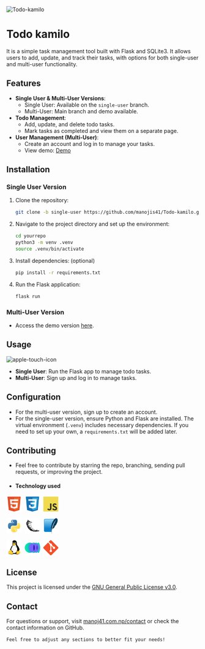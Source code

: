 ![Todo-kamilo](https://github.com/manojis41/Todo-kamilo/assets/126950007/11332947-0733-4955-920c-155549ef2980)
# Todo kamilo

It is a simple task management tool built with Flask and SQLite3. It allows users to add, update, and track their tasks, with options for both single-user and multi-user functionality.

## Features

- **Single User & Multi-User Versions**:
  - Single User: Available on the `single-user` branch.
  - Multi-User: Main branch and demo available.
- **Todo Management**:
  - Add, update, and delete todo tasks.
  - Mark tasks as completed and view them on a separate page.
- **User Management (Multi-User)**:
  - Create an account and log in to manage your tasks.
  - View demo: [Demo](https://manojis41.pythonanywhere.com)

## Installation

### Single User Version

1. Clone the repository:
   ```bash
   git clone -b single-user https://github.com/manojis41/Todo-kamilo.git
   ```
2. Navigate to the project directory and set up the environment:
   ```bash
   cd yourrepo
   python3 -m venv .venv
   source .venv/bin/activate
   ```
3. Install dependencies: (optional)
   ```bash
   pip install -r requirements.txt
   ```
4. Run the Flask application:
   ```bash
   flask run
   ```

### Multi-User Version

- Access the demo version [here](https://manojis41.pythonanywhere.com).

## Usage


![apple-touch-icon](https://github.com/manojis41/Todo-kamilo/assets/126950007/7f091e38-3e3d-4aef-8241-ca2711809a08)
- **Single User**: Run the Flask app to manage todo tasks.
- **Multi-User**: Sign up and log in to manage tasks.

## Configuration

- For the multi-user version, sign up to create an account.
- For the single-user version, ensure Python and Flask are installed. The virtual environment (`.venv`) includes necessary dependencies. If you need to set up your own, a `requirements.txt` will be added later.

## Contributing

- Feel free to contribute by starring the repo, branching, sending pull requests, or improving the project.
- <h4>Technology used</h4>
<div>
  <img src="https://github.com/devicons/devicon/blob/master/icons/html5/html5-original.svg" title="HTML5" alt="HTML" width="40" height="40"/>&nbsp;
  <img src="https://github.com/devicons/devicon/blob/master/icons/css3/css3-original.svg"  title="CSS3" alt="CSS" width="40" height="40"/>&nbsp;
  <img src="https://github.com/devicons/devicon/blob/master/icons/javascript/javascript-original.svg" title="JavaScript" alt="JavaScript" width="40" height="40"/>&nbsp;
  
  <img src="https://github.com/devicons/devicon/blob/master/icons/python/python-original.svg" title="Python"  alt="Python" width="40" height="40"/>&nbsp;
  <img src="https://github.com/devicons/devicon/blob/master/icons/flask/flask-original.svg" title="Flask"  alt="Flask" width="40" height="40"/>&nbsp;
  <img src="https://github.com/devicons/devicon/blob/master/icons/sqlite/sqlite-original.svg" title="SQLite"  alt="SQLite" width="40" height="40"/>&nbsp;

  <img src="https://github.com/devicons/devicon/blob/master/icons/linux/linux-original.svg" title="Linux"  alt="Linux" width="40" height="40"/>&nbsp;
  <img src="https://github.com/VSCodium/vscodium/raw/master/icons/stable/codium_cnl.svg" title="VSCodium"  alt="VSCodium" width="40" height="40"/>&nbsp;
  <img src="https://github.com/devicons/devicon/blob/master/icons/git/git-original.svg" title="Git"  alt="Git" width="40" height="40"/>&nbsp;
</div>

## License

This project is licensed under the [GNU General Public License v3.0](https://www.gnu.org/licenses/gpl-3.0.html).

## Contact

For questions or support, visit [manoj41.com.np/contact](https://manoj41.com.np/contact) or check the contact information on GitHub.

```
Feel free to adjust any sections to better fit your needs!
